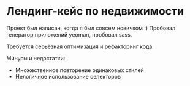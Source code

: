 # Лендинг-кейс по недвижимости

Проект был написан, когда я был совсем новичком :) Пробовал генератор приложений yeoman, пробовал sass.

Требуется серьёзная оптимизация и рефакторинг кода.

Минусы и недостатки:
- Множественное повторение одинаковых стилей
- Нелогичное использование селекторов
